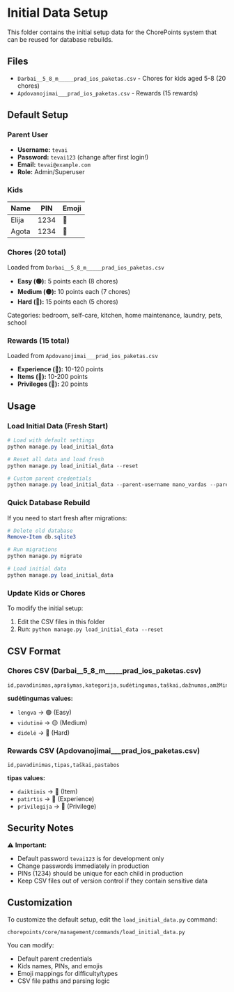 # Initial Data Setup

This folder contains the initial setup data for the ChorePoints system that can be reused for database rebuilds.

## Files

- `Darbai__5_8_m_____prad_ios_paketas.csv` - Chores for kids aged 5-8 (20 chores)
- `Apdovanojimai___prad_ios_paketas.csv` - Rewards (15 rewards)

## Default Setup

### Parent User
- **Username:** `tevai`
- **Password:** `tevai123` (change after first login!)
- **Email:** `tevai@example.com`
- **Role:** Admin/Superuser

### Kids
| Name | PIN | Emoji |
|------|-----|-------|
| Elija | 1234 | 🚀 |
| Agota | 1234 | 🌸 |

### Chores (20 total)
Loaded from `Darbai__5_8_m_____prad_ios_paketas.csv`
- **Easy (🟢):** 5 points each (8 chores)
- **Medium (🟡):** 10 points each (7 chores)
- **Hard (🔴):** 15 points each (5 chores)

Categories: bedroom, self-care, kitchen, home maintenance, laundry, pets, school

### Rewards (15 total)
Loaded from `Apdovanojimai___prad_ios_paketas.csv`
- **Experience (🌟):** 10-120 points
- **Items (🎁):** 10-200 points
- **Privileges (👑):** 20 points

## Usage

### Load Initial Data (Fresh Start)

```powershell
# Load with default settings
python manage.py load_initial_data

# Reset all data and load fresh
python manage.py load_initial_data --reset

# Custom parent credentials
python manage.py load_initial_data --parent-username mano_vardas --parent-password slaptazodis123
```

### Quick Database Rebuild

If you need to start fresh after migrations:

```powershell
# Delete old database
Remove-Item db.sqlite3

# Run migrations
python manage.py migrate

# Load initial data
python manage.py load_initial_data
```

### Update Kids or Chores

To modify the initial setup:

1. Edit the CSV files in this folder
2. Run: `python manage.py load_initial_data --reset`

## CSV Format

### Chores CSV (Darbai__5_8_m_____prad_ios_paketas.csv)
```
id,pavadinimas,aprašymas,kategorija,sudėtingumas,taškai,dažnumas,amžMin,amžMaks,saugosPastabos
```

**sudėtingumas values:**
- `lengva` → 🟢 (Easy)
- `vidutinė` → 🟡 (Medium)
- `didelė` → 🔴 (Hard)

### Rewards CSV (Apdovanojimai___prad_ios_paketas.csv)
```
id,pavadinimas,tipas,taškai,pastabos
```

**tipas values:**
- `daiktinis` → 🎁 (Item)
- `patirtis` → 🌟 (Experience)
- `privilegija` → 👑 (Privilege)

## Security Notes

⚠️ **Important:**
- Default password `tevai123` is for development only
- Change passwords immediately in production
- PINs (1234) should be unique for each child in production
- Keep CSV files out of version control if they contain sensitive data

## Customization

To customize the default setup, edit the `load_initial_data.py` command:
```
chorepoints/core/management/commands/load_initial_data.py
```

You can modify:
- Default parent credentials
- Kids names, PINs, and emojis
- Emoji mappings for difficulty/types
- CSV file paths and parsing logic
